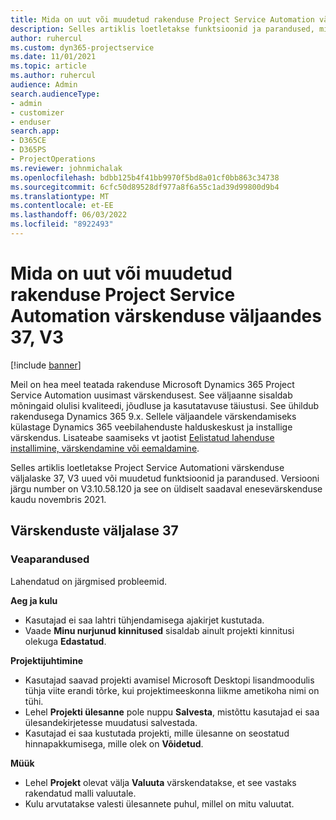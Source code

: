 ```yaml
---
title: Mida on uut või muudetud rakenduse Project Service Automation värskenduse väljaandes 37, V3
description: Selles artiklis loetletakse funktsioonid ja parandused, mis on saadaval rakenduse Microsoft Dynamics 365 Project Service Automation värskenduse väljaandes 37, V3.
author: ruhercul
ms.custom: dyn365-projectservice
ms.date: 11/01/2021
ms.topic: article
ms.author: ruhercul
audience: Admin
search.audienceType:
- admin
- customizer
- enduser
search.app:
- D365CE
- D365PS
- ProjectOperations
ms.reviewer: johnmichalak
ms.openlocfilehash: bdbb125b4f41bb9970f5bd8a01cf0bb863c34738
ms.sourcegitcommit: 6cfc50d89528df977a8f6a55c1ad39d99800d9b4
ms.translationtype: MT
ms.contentlocale: et-EE
ms.lasthandoff: 06/03/2022
ms.locfileid: "8922493"
---
```

# <a name="whats-new-or-changed-in-project-service-automation-update-release-37-v3"></a>Mida on uut või muudetud rakenduse Project Service Automation värskenduse väljaandes 37, V3

[!include [banner](../includes/psa-now-project-operations.md)]

Meil on hea meel teatada rakenduse Microsoft Dynamics 365 Project Service Automation uusimast värskendusest. See väljaanne sisaldab mõningaid olulisi kvaliteedi, jõudluse ja kasutatavuse täiustusi. See ühildub rakendusega Dynamics 365 9.x. Sellele väljaandele värskendamiseks külastage Dynamics 365 veebilahenduste halduskeskust ja installige värskendus. Lisateabe saamiseks vt jaotist [Eelistatud lahenduse installimine, värskendamine või eemaldamine](/power-platform/admin/install-remove-preferred-solution).

Selles artiklis loetletakse Project Service Automationi värskenduse väljalaske 37, V3 uued või muudetud funktsioonid ja parandused. Versiooni järgu number on V3.10.58.120 ja see on üldiselt saadaval enesevärskenduse kaudu novembris 2021.

## <a name="update-release-37"></a>Värskenduste väljalase 37

### <a name="bug-fixes"></a>Veaparandused

Lahendatud on järgmised probleemid.

**Aeg ja kulu**
- Kasutajad ei saa lahtri tühjendamisega ajakirjet kustutada.
- Vaade **Minu nurjunud kinnitused** sisaldab ainult projekti kinnitusi olekuga **Edastatud**.

**Projektijuhtimine**
- Kasutajad saavad projekti avamisel Microsoft Desktopi lisandmoodulis tühja viite erandi tõrke, kui projektimeeskonna liikme ametikoha nimi on tühi.
- Lehel **Projekti ülesanne** pole nuppu **Salvesta**, mistõttu kasutajad ei saa ülesandekirjetesse muudatusi salvestada.
- Kasutajad ei saa kustutada projekti, mille ülesanne on seostatud hinnapakkumisega, mille olek on **Võidetud**.

**Müük**
- Lehel **Projekt** olevat välja **Valuuta** värskendatakse, et see vastaks rakendatud malli valuutale.
- Kulu arvutatakse valesti ülesannete puhul, millel on mitu valuutat.
